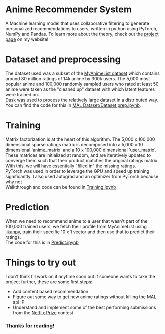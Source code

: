 # Anime Recommender System
 A Machine learning model that uses collaborative filtering to generate personalized recommendations to users, written in python using PyTorch, NumPy and Pandas. To learn more about the theory, check out the [project page](https://pranavbalaji.me/project/anime-recommender-system/) on my website!

# Dataset and preprocessing
The dataset used was a subset of the [MyAnimeList dataset](https://www.kaggle.com/azathoth42/myanimelist) which contains around 80 million ratings of 14k anime by 300k users. The 5,000 most popular anime and 100,000 randomly sampled users who rated at least 50 anime were taken as the "cleaned up" dataset with which latent features were trained on. <br>
[Dask](https://dask.org) was used to process the relatively large dataset in a distributed way. <br>
You can find the code for this in [MAL Dataset/Dataset prep.ipynb](https://github.com/greenfish8090/Anime-Recommender-System/blob/main/MAL%20Dataset/Dataset%20prep.ipynb).

# Training
Matrix factorization is at the heart of this algorithm. The 5,000 x 100,000 dimensional sparse ratings matrix is decomposed into a 5,000 x 10 dimensional 'anime_matrix' and a 10 x 100,000 dimensional 'user_matrix'. These matrices are initialized at random, and are iteratively updated to converge them such that their product matches the original ratings matrix. With this, we will have essentially "filled in" the missing ratings. <br>
PyTorch was used in order to leverage the GPU and speed up training significantly. I also used autograd and an optimizer from PyTorch because why not <br>
Walkthrough and code can be found in [Training.ipynb](https://github.com/greenfish8090/Anime-Recommender-System/blob/main/Training.ipynb)

# Prediction
When we need to recommend anime to a user that wasn't part of the 100,000 trained users, we fetch their profile from MyAnimeList using [jikanpy](https://github.com/abhinavk99/jikanpy), train their specific 10 x 1 vector and then use that to predict their ratings.<br>
The code for this is in [Predict.ipynb](https://github.com/greenfish8090/Anime-Recommender-System/blob/main/Predict.ipynb)

# Things to try out
I don't think I'll work on it anytime soon but if someone wants to take the project further, these are some first steps:
- Add content based recommendation
- Figure out some way to get new anime ratings without killing the MAL api :P
- Understand and implement some of the best performing submissions from the [Netflix Prize](https://en.wikipedia.org/wiki/Netflix_Prize) contest

### Thanks for reading!
